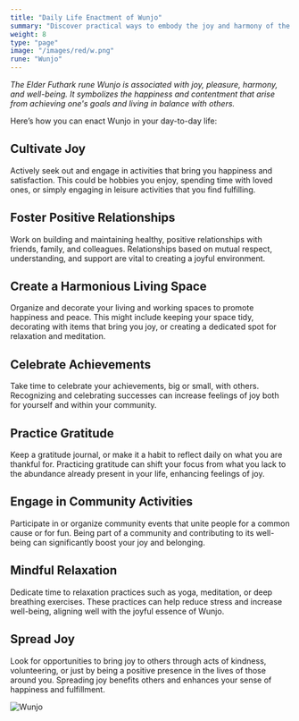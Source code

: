 ```yaml
---
title: "Daily Life Enactment of Wunjo"
summary: "Discover practical ways to embody the joy and harmony of the Wunjo rune in your daily life. Cultivate joy through hobbies and time with loved ones, foster positive relationships, and create a harmonious living space. Celebrate achievements, practice gratitude, and engage in community activities. Dedicate time to mindful relaxation and spread joy through acts of kindness and volunteering. Embrace Wunjo to enhance your happiness and well-being."
weight: 8
type: "page"
image: "/images/red/w.png"
rune: "Wunjo"
---
```


*The Elder Futhark rune Wunjo is associated with joy, pleasure, harmony, and well-being. It symbolizes the happiness and contentment that arise from achieving one's goals and living in balance with others.*

Here’s how you can enact Wunjo in your day-to-day life:

## Cultivate Joy

Actively seek out and engage in activities that bring you happiness and satisfaction. This could be hobbies you enjoy, spending time with loved ones, or simply engaging in leisure activities that you find fulfilling.

## Foster Positive Relationships

Work on building and maintaining healthy, positive relationships with friends, family, and colleagues. Relationships based on mutual respect, understanding, and support are vital to creating a joyful environment.

## Create a Harmonious Living Space

Organize and decorate your living and working spaces to promote happiness and peace. This might include keeping your space tidy, decorating with items that bring you joy, or creating a dedicated spot for relaxation and meditation.

## Celebrate Achievements

Take time to celebrate your achievements, big or small, with others. Recognizing and celebrating successes can increase feelings of joy both for yourself and within your community.

## Practice Gratitude

Keep a gratitude journal, or make it a habit to reflect daily on what you are thankful for. Practicing gratitude can shift your focus from what you lack to the abundance already present in your life, enhancing feelings of joy.

## Engage in Community Activities

Participate in or organize community events that unite people for a common cause or for fun. Being part of a community and contributing to its well-being can significantly boost your joy and belonging.

## Mindful Relaxation

Dedicate time to relaxation practices such as yoga, meditation, or deep breathing exercises. These practices can help reduce stress and increase well-being, aligning well with the joyful essence of Wunjo.

## Spread Joy

Look for opportunities to bring joy to others through acts of kindness, volunteering, or just by being a positive presence in the lives of those around you. Spreading joy benefits others and enhances your sense of happiness and fulfillment.

![Wunjo](/images/jelling/w.webp "Wunjo")
